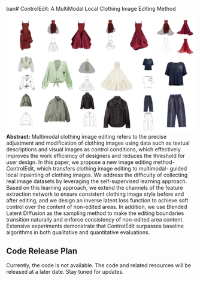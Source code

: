 ban# ControlEdit: A MultiModal Local Clothing Image Editing Method

![Result Image](banner.jpg)
**Abstract:**
Multimodal clothing image editing refers to the precise adjustment and modification of clothing images using data such as textual 
descriptions and visual images as control conditions, which effectively improves the work efficiency of designers and reduces the threshold 
for user design. In this paper, we propose a new image editing method-ControlEdit, which transfers clothing image editing to multimodal-
guided local inpainting of clothing images. We address the difficulty of collecting real image datasets by leveraging the self-supervised learning 
approach. Based on this learning approach, we extend the channels of the feature extraction network to ensure consistent clothing image 
style before and after editing, and we design an inverse latent loss function to achieve soft control over the content of non-edited 
areas. In addition, we use Blended Latent Diffusion as the sampling method to make the editing boundaries transition naturally and enforce
 consistency of non-edited area content. Extensive experiments demonstrate that ControlEdit surpasses baseline algorithms in both 
qualitative and quantitative evaluations.
## Code Release Plan

Currently, the code is not available. The code and related resources will be released at a later date. Stay tuned for updates.

